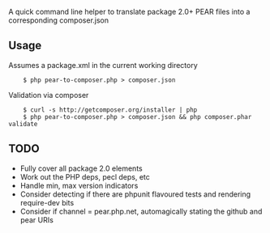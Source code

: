 A quick command line helper to translate package 2.0+ PEAR files into a corresponding composer.json

Usage
-----
Assumes a package.xml in the current working directory

        $ php pear-to-composer.php > composer.json


Validation via composer

        $ curl -s http://getcomposer.org/installer | php
        $ php pear-to-composer.php > composer.json && php composer.phar validate 

TODO
----
 * Fully cover all package 2.0 elements
 * Work out the PHP deps, pecl deps, etc
 * Handle min, max version indicators
 * Consider detecting if there are phpunit flavoured tests and rendering require-dev bits
 * Consider if channel = pear.php.net, automagically stating the github and pear URIs


